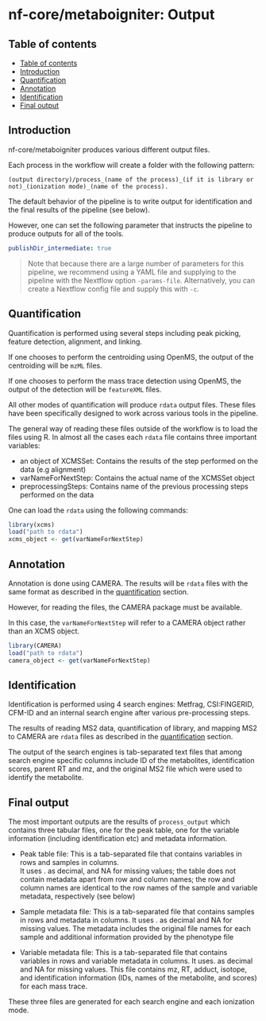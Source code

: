 # nf-core/metaboigniter: Output

## Table of contents

* [Table of contents](#table-of-contents)
* [Introduction](#introduction)
* [Quantification](#quantification)
* [Annotation](#annotation)
* [Identification](#identification)
* [Final output](#final-output)

## Introduction

nf-core/metaboigniter produces various different output files.

Each process in the workflow will create a folder with the following pattern:

```nextflow
(output directory)/process_(name of the process)_(if it is library or not)_(ionization mode)_(name of the process).
```

The default behavior of the pipeline is to write output for identification and the final results of the pipeline (see below).

However, one can set the following parameter that instructs the pipeline to produce outputs for all of the tools.

```yaml
publishDir_intermediate: true
```

> Note that because there are a large number of parameters for this pipeline, we recommend using a YAML file and supplying to the pipeline with the Nextflow option `-params-file`.
> Alternatively, you can create a Nextflow config file and supply this with `-c`.

## Quantification

Quantification is performed using several steps including peak picking, feature detection, alignment, and linking.

If one chooses to perform the centroiding using OpenMS, the output of the centroiding will be `mzML` files.

If one chooses to perform the mass trace detection using OpenMS, the output of the detection will be `featureXML` files.

All other modes of quantification will produce `rdata` output files. These files have been specifically designed to work across various tools in the pipeline.

The general way of reading these files outside of the workflow is to load the files using R. In almost all the cases each `rdata` file contains three important variables:

* an object of XCMSSet: Contains the results of the step performed on the data (e.g alignment)
* varNameForNextStep: Contains the actual name of the XCMSSet object
* preprocessingSteps: Contains name of the previous processing steps performed on the data

One can load the `rdata` using the following commands:

```r
library(xcms)
load("path to rdata")
xcms_object <- get(varNameForNextStep)
```

## Annotation

Annotation is done using CAMERA. The results will be `rdata` files with the same format as described in the [quantification](#quantification) section.

However, for reading the files, the CAMERA package must be available.

In this case, the `varNameForNextStep` will refer to a CAMERA object rather than an XCMS object.

```r
library(CAMERA)
load("path to rdata")
camera_object <- get(varNameForNextStep)
```

## Identification

Identification is performed using 4 search engines: Metfrag, CSI:FINGERID, CFM-ID and an internal search engine after various pre-processing steps.

The results of reading MS2 data, quantification of library, and mapping MS2 to CAMERA are `rdata` files as described in the [quantification](#quantification) section.

The output of the search engines is tab-separated text files that among search engine specific columns include ID of the metabolites, identification scores, parent RT and mz, and the original MS2 file which were used to identify the metabolite.

## Final output

The most important outputs are the results of `process_output` which contains three tabular files, one for the peak table, one for the variable information (including identification etc) and metadata information.

* Peak table file: This is a tab-separated file that contains variables in rows and samples in columns.  
It uses . as decimal, and NA for missing values; the table does not contain metadata apart from row and column names; the row and column names are identical to the row names of the sample and variable metadata, respectively (see below)

* Sample metadata file: This is a tab-separated file that contains samples in rows and metadata in columns. It uses . as decimal and NA for missing values. The metadata includes the original file names for each sample and additional information provided by the phenotype file

* Variable metadata file: This is a tab-separated file that contains variables in rows and variable metadata in columns. It uses. as decimal and NA for missing values. This file contains mz, RT, adduct, isotope, and identification information (IDs, names of the metabolite, and scores) for each mass trace.

These three files are generated for each search engine and each ionization mode.
